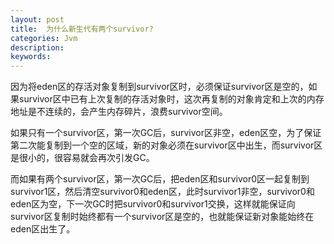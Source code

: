 ```yaml
---
layout: post
title:  为什么新生代有两个survivor?
categories: Jvm
description: 
keywords: 
---
```


因为将eden区的存活对象复制到survivor区时，必须保证survivor区是空的，如果survivor区中已有上次复制的存活对象时，这次再复制的对象肯定和上次的内存地址是不连续的，会产生内存碎片，浪费survivor空间。

如果只有一个survivor区，第一次GC后，survivor区非空，eden区空，为了保证第二次能复制到一个空的区域，新的对象必须在survivor区中出生，而survivor区是很小的，很容易就会再次引发GC。

而如果有两个survivor区，第一次GC后，把eden区和survivor0区一起复制到survivor1区，然后清空survivor0和eden区，此时survivor1非空，survivor0和eden区为空，下一次GC时把survivor0和survivor1交换，这样就能保证向survivor区复制时始终都有一个survivor区是空的，也就能保证新对象能始终在eden区出生了。